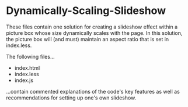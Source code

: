 # Dynamically-Scaling-Slideshow

These files contain one solution for creating a slideshow effect within a picture box whose size dynamically scales with the page. In this solution, the picture box will (and must) maintain an aspect ratio that is set in index.less.

The following files...

- index.html
- index.less
- index.js

...contain commented explanations of the code's key features as well as recommendations for setting up one's own slideshow.
